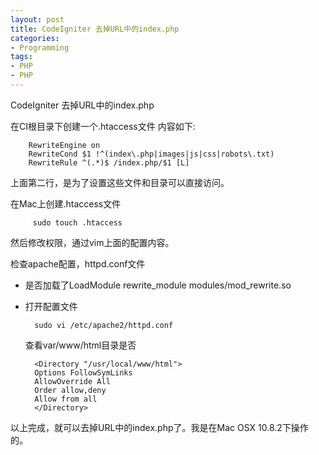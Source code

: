 ```yaml
---
layout: post
title: CodeIgniter 去掉URL中的index.php
categories:
- Programming
tags:
- PHP
- PHP
---
```




CodeIgniter 去掉URL中的index.php

在CI根目录下创建一个.htaccess文件
内容如下:

		RewriteEngine on   
		RewriteCond $1 !^(index\.php|images|js|css|robots\.txt)
		RewriteRule ^(.*)$ /index.php/$1 [L]	
上面第二行，是为了设置这些文件和目录可以直接访问。		

在Mac上创建.htaccess文件
		 
		 sudo touch .htaccess
然后修改权限，通过vim上面的配置内容。

检查apache配置，httpd.conf文件
* 是否加载了LoadModule rewrite_module modules/mod_rewrite.so
* 打开配置文件

		sudo vi /etc/apache2/httpd.conf
	查看var/www/html目录是否

		<Directory "/usr/local/www/html">
	    Options FollowSymLinks
	    AllowOverride All
	    Order allow,deny
	    Allow from all
		</Directory> 
		
		
以上完成，就可以去掉URL中的index.php了。我是在Mac OSX 10.8.2下操作的。